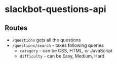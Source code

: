 # slackbot-questions-api

## Routes

- `/questions` gets all the questions
- `/questions/search` - takes following queries
  - `category` - can be CSS, HTML, or JavaScript
  - `difficulty` - can be Easy, Medium, Hard
